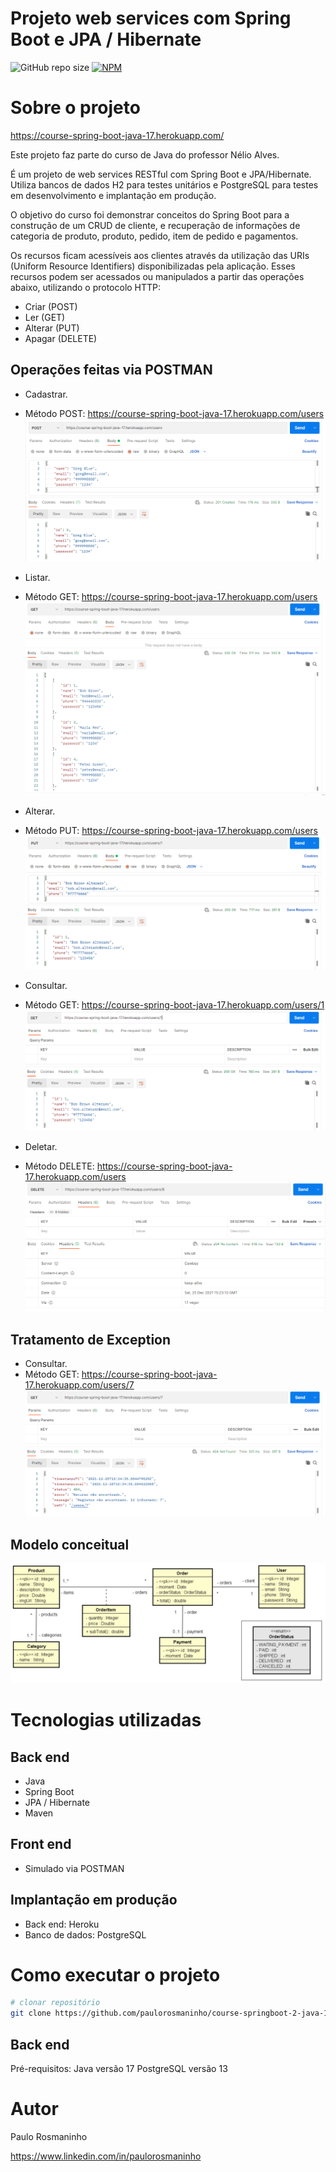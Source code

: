 # Projeto web services com Spring Boot e JPA / Hibernate


![GitHub repo size](https://img.shields.io/github/repo-size/paulorosmaninho/course-springboot-2-java-17)
[![NPM](https://img.shields.io/npm/l/react)](https://github.com/paulorosmaninho/course-springboot-2-java-17/blob/master/LICENSE) 

# Sobre o projeto

https://course-spring-boot-java-17.herokuapp.com/

Este projeto faz parte do curso de Java do professor Nélio Alves.

É um projeto de web services RESTful com Spring Boot e JPA/Hibernate. Utiliza bancos de dados H2 para testes unitários e PostgreSQL para testes em desenvolvimento e implantação em produção.

O objetivo do curso foi demonstrar conceitos do Spring Boot para a construção de um CRUD de cliente, e recuperação de informações de categoria de produto, produto, pedido, item de pedido e pagamentos.

Os recursos ficam acessíveis aos clientes através da utilização das URIs (Uniform Resource Identifiers) disponibilizadas pela aplicação. 
Esses recursos podem ser acessados ou manipulados a partir das operações abaixo, utilizando o protocolo HTTP: 
* Criar (POST)
* Ler (GET) 
* Alterar (PUT) 
* Apagar (DELETE)

## Operações feitas via POSTMAN
* Cadastrar.
* Método POST: https://course-spring-boot-java-17.herokuapp.com/users
![Web 1](https://github.com/paulorosmaninho/assets/blob/master/course-springboot-2-java-17/post.png)

* Listar.
* Método GET: https://course-spring-boot-java-17.herokuapp.com/users
![Web 2](https://github.com/paulorosmaninho/assets/blob/master/course-springboot-2-java-17/get.png)

* Alterar.
* Método PUT: https://course-spring-boot-java-17.herokuapp.com/users
![Web 3](https://github.com/paulorosmaninho/assets/blob/master/course-springboot-2-java-17/put.png)

* Consultar.
* Método GET: https://course-spring-boot-java-17.herokuapp.com/users/1
![Web 4](https://github.com/paulorosmaninho/assets/blob/master/course-springboot-2-java-17/consulta.png)

* Deletar.
* Método DELETE: https://course-spring-boot-java-17.herokuapp.com/users
![Web 5](https://github.com/paulorosmaninho/assets/blob/master/course-springboot-2-java-17/delete.png)

## Tratamento de Exception
* Consultar.
* Método GET: https://course-spring-boot-java-17.herokuapp.com/users/7
![Web 6](https://github.com/paulorosmaninho/assets/blob/master/course-springboot-2-java-17/exception.png)


## Modelo conceitual
![Web 7](https://github.com/paulorosmaninho/assets/blob/master/course-springboot-2-java-17/modelo-conceitual.png)

# Tecnologias utilizadas
## Back end
- Java
- Spring Boot
- JPA / Hibernate
- Maven

## Front end
- Simulado via POSTMAN

## Implantação em produção
- Back end: Heroku
- Banco de dados: PostgreSQL

# Como executar o projeto

```bash
# clonar repositório
git clone https://github.com/paulorosmaninho/course-springboot-2-java-17.git

```

## Back end
Pré-requisitos: 
Java versão 17
PostgreSQL versão 13

# Autor
Paulo Rosmaninho

https://www.linkedin.com/in/paulorosmaninho
